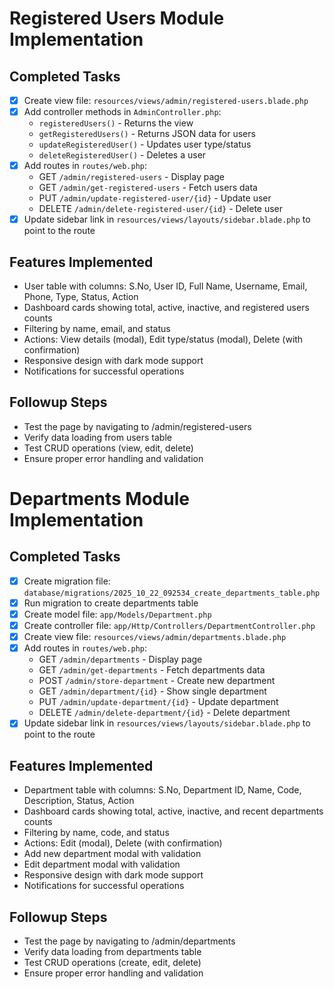 # Registered Users Module Implementation

## Completed Tasks
- [x] Create view file: `resources/views/admin/registered-users.blade.php`
- [x] Add controller methods in `AdminController.php`:
  - `registeredUsers()` - Returns the view
  - `getRegisteredUsers()` - Returns JSON data for users
  - `updateRegisteredUser()` - Updates user type/status
  - `deleteRegisteredUser()` - Deletes a user
- [x] Add routes in `routes/web.php`:
  - GET `/admin/registered-users` - Display page
  - GET `/admin/get-registered-users` - Fetch users data
  - PUT `/admin/update-registered-user/{id}` - Update user
  - DELETE `/admin/delete-registered-user/{id}` - Delete user
- [x] Update sidebar link in `resources/views/layouts/sidebar.blade.php` to point to the route

## Features Implemented
- User table with columns: S.No, User ID, Full Name, Username, Email, Phone, Type, Status, Action
- Dashboard cards showing total, active, inactive, and registered users counts
- Filtering by name, email, and status
- Actions: View details (modal), Edit type/status (modal), Delete (with confirmation)
- Responsive design with dark mode support
- Notifications for successful operations

## Followup Steps
- Test the page by navigating to /admin/registered-users
- Verify data loading from users table
- Test CRUD operations (view, edit, delete)
- Ensure proper error handling and validation

# Departments Module Implementation

## Completed Tasks
- [x] Create migration file: `database/migrations/2025_10_22_092534_create_departments_table.php`
- [x] Run migration to create departments table
- [x] Create model file: `app/Models/Department.php`
- [x] Create controller file: `app/Http/Controllers/DepartmentController.php`
- [x] Create view file: `resources/views/admin/departments.blade.php`
- [x] Add routes in `routes/web.php`:
  - GET `/admin/departments` - Display page
  - GET `/admin/get-departments` - Fetch departments data
  - POST `/admin/store-department` - Create new department
  - GET `/admin/department/{id}` - Show single department
  - PUT `/admin/update-department/{id}` - Update department
  - DELETE `/admin/delete-department/{id}` - Delete department
- [x] Update sidebar link in `resources/views/layouts/sidebar.blade.php` to point to the route

## Features Implemented
- Department table with columns: S.No, Department ID, Name, Code, Description, Status, Action
- Dashboard cards showing total, active, inactive, and recent departments counts
- Filtering by name, code, and status
- Actions: Edit (modal), Delete (with confirmation)
- Add new department modal with validation
- Edit department modal with validation
- Responsive design with dark mode support
- Notifications for successful operations

## Followup Steps
- Test the page by navigating to /admin/departments
- Verify data loading from departments table
- Test CRUD operations (create, edit, delete)
- Ensure proper error handling and validation
